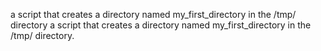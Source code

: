  a script that creates a directory named my_first_directory in the /tmp/ directory
a script that creates a directory named my_first_directory in the /tmp/ directory.
